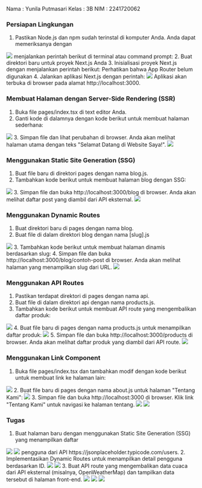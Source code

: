 Nama : Yunila Putmasari
Kelas : 3B
NIM : 2241720062

### Persiapan Lingkungan
1. Pastikan Node.js dan npm sudah terinstal di komputer Anda. Anda dapat memeriksanya dengan
<img src ='img/1.png'>
menjalankan perintah berikut di terminal atau command prompt:
2. Buat direktori baru untuk proyek Next.js Anda
3. Inisialisasi proyek Next.js dengan menjalankan perintah berikut: Perhatikan bahwa App Router belum digunakan
4. Jalankan aplikasi Next.js dengan perintah:
<img src ='img/2.png'>
Aplikasi akan terbuka di browser pada alamat http://localhost:3000.

### Membuat Halaman dengan Server-Side Rendering (SSR)
1. Buka file pages/index.tsx di text editor Anda.
2. Ganti kode di dalamnya dengan kode berikut untuk membuat halaman sederhana:
<img src ='img/3.png'>
3. Simpan file dan lihat perubahan di browser. Anda akan melihat halaman utama dengan teks
"Selamat Datang di Website Saya!".
<img src ='img/4.png'>

### Menggunakan Static Site Generation (SSG)
1. Buat file baru di direktori pages dengan nama blog.js.
2. Tambahkan kode berikut untuk membuat halaman blog dengan SSG:
<img src ='img/5.png'>
3. Simpan file dan buka http://localhost:3000/blog di browser. Anda akan melihat daftar post yang
diambil dari API eksternal.
<img src ='img/6.png'>


###  Menggunakan Dynamic Routes
1. Buat direktori baru di pages dengan nama blog.
2. Buat file di dalam direktori blog dengan nama [slug].js
<img src ='img/7.png'>
3. Tambahkan kode berikut untuk membuat halaman dinamis berdasarkan slug:
4. Simpan file dan buka http://localhost:3000/blog/contoh-post di browser. Anda akan melihat
halaman yang menampilkan slug dari URL.
<img src ='img/8.png'>


### Menggunakan API Routes
1. Pastikan terdapat direktori di pages dengan nama api.
2. Buat file di dalam direktori api dengan nama products.js.
3. Tambahkan kode berikut untuk membuat API route yang mengembalikan daftar produk:
<img src ='img/9.png'>
4. Buat file baru di pages dengan nama products.js untuk menampilkan daftar produk:
<img src ='img/11.png'>
5. Simpan file dan buka http://localhost:3000/products di browser. Anda akan melihat daftar produk yang diambil dari API route.
<img src ='img/10.png'>
 
### Menggunakan Link Component
1. Buka file pages/index.tsx dan tambahkan modif dengan kode berikut untuk membuat link ke
halaman lain:
<img src ='img/11.png'>
2. Buat file baru di pages dengan nama about.js untuk halaman "Tentang Kami":
<img src ='img/15.png'>
3. Simpan file dan buka http://localhost:3000 di browser. Klik link "Tentang Kami" untuk navigasi
ke halaman tentang.
<img src ='img/13.png'>
<img src ='img/14.png'>


### Tugas
1. Buat halaman baru dengan menggunakan Static Site Generation (SSG) yang menampilkan daftar
<img src ='img/16.png'>
<img src ='img/17.png'>
pengguna dari API https://jsonplaceholder.typicode.com/users.
2. Implementasikan Dynamic Routes untuk menampilkan detail pengguna berdasarkan ID.
<img src ='img/18.png'>
<img src ='img/19.png'>
3. Buat API route yang mengembalikan data cuaca dari API eksternal (misalnya,
OpenWeatherMap) dan tampilkan data tersebut di halaman front-end.
<img src ='img/20.png'>
<img src ='img/21.png'>
<img src ='img/22.png'>